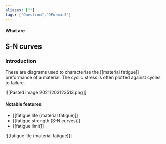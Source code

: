 ```yaml
---
aliases: [""]
tags: ["Question","QFormat3"]
---
```


#### What are
## S-N curves
### Introduction

These are diagrams used to characterise the [[material fatigue]] preformance of a material. The cyclic stress is often plotted against cycles to failure.

![[Pasted image 20211203123513.png]]

#### Notable features
- [[fatigue life (material fatigue)]]
- [[fatigue strength (S-N curves)]]
- [[fatigue limit]]

![[fatigue life (material fatigue)]]